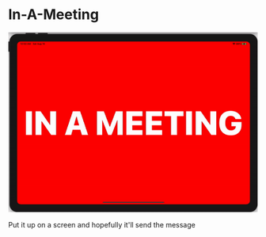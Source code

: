 # In-A-Meeting

![](https://github.com/siddhant1999/In-A-Meeting/blob/master/in-a-meeting.gif?raw=true)

Put it up on a screen and hopefully it'll send the message
